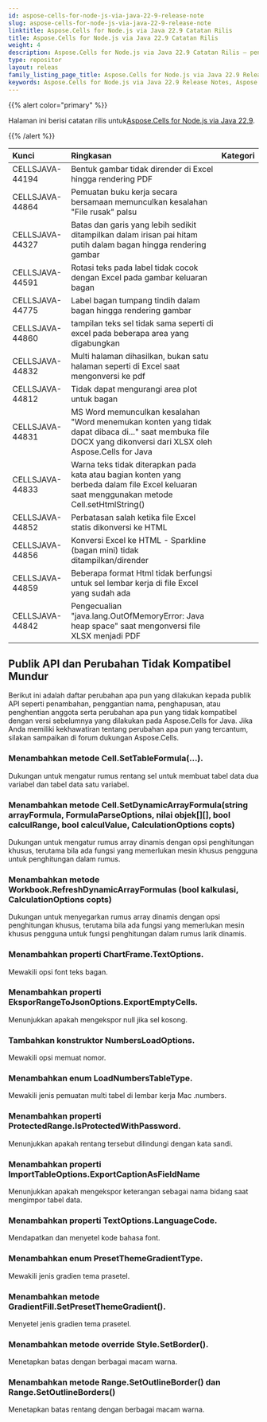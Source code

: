 ```yaml
---
id: aspose-cells-for-node-js-via-java-22-9-release-note
slug: aspose-cells-for-node-js-via-java-22-9-release-note
linktitle: Aspose.Cells for Node.js via Java 22.9 Catatan Rilis
title: Aspose.Cells for Node.js via Java 22.9 Catatan Rilis
weight: 4
description: Aspose.Cells for Node.js via Java 22.9 Catatan Rilis – penyempurnaan terkini, fitur baru, dan perbaikan
type: repositor
layout: releas
family_listing_page_title: Aspose.Cells for Node.js via Java 22.9 Release Note
keywords: Aspose.Cells for Node.js via Java 22.9 Release Notes, Aspose.Cells for Node.js via Java 22.9 updates and fixe
---
```

{{% alert color="primary" %}}

 Halaman ini berisi catatan rilis untuk[Aspose.Cells for Node.js via Java 22.9](https://releases.aspose.com/cells/nodejs/new-releases/aspose.cells-for-node.js-via-java-22.9/).

{{% /alert %}}

|**Kunci**|**Ringkasan**|**Kategori**|
| :- | :- | :- |
|CELLSJAVA-44194|Bentuk gambar tidak dirender di Excel hingga rendering PDF|
|CELLSJAVA-44864|Pemuatan buku kerja secara bersamaan memunculkan kesalahan "File rusak" palsu|
|CELLSJAVA-44327|Batas dan garis yang lebih sedikit ditampilkan dalam irisan pai hitam putih dalam bagan hingga rendering gambar|
|CELLSJAVA-44591|Rotasi teks pada label tidak cocok dengan Excel pada gambar keluaran bagan|
|CELLSJAVA-44775|Label bagan tumpang tindih dalam bagan hingga rendering gambar|
|CELLSJAVA-44860|tampilan teks sel tidak sama seperti di excel pada beberapa area yang digabungkan|
|CELLSJAVA-44832|Multi halaman dihasilkan, bukan satu halaman seperti di Excel saat mengonversi ke pdf|
|CELLSJAVA-44812|Tidak dapat mengurangi area plot untuk bagan|
|CELLSJAVA-44831|MS Word memunculkan kesalahan "Word menemukan konten yang tidak dapat dibaca di..." saat membuka file DOCX yang dikonversi dari XLSX oleh Aspose.Cells for Java|
|CELLSJAVA-44833|Warna teks tidak diterapkan pada kata atau bagian konten yang berbeda dalam file Excel keluaran saat menggunakan metode Cell.setHtmlString()|
|CELLSJAVA-44852| Perbatasan salah ketika file Excel statis dikonversi ke HTML|
|CELLSJAVA-44856| Konversi Excel ke HTML - Sparkline (bagan mini) tidak ditampilkan/dirender|
|CELLSJAVA-44859|Beberapa format Html tidak berfungsi untuk sel lembar kerja di file Excel yang sudah ada|
|CELLSJAVA-44842|Pengecualian "java.lang.OutOfMemoryError: Java heap space" saat mengonversi file XLSX menjadi PDF|

##  **Publik API dan Perubahan Tidak Kompatibel Mundur**

Berikut ini adalah daftar perubahan apa pun yang dilakukan kepada publik API seperti penambahan, penggantian nama, penghapusan, atau penghentian anggota serta perubahan apa pun yang tidak kompatibel dengan versi sebelumnya yang dilakukan pada Aspose.Cells for Java. Jika Anda memiliki kekhawatiran tentang perubahan apa pun yang tercantum, silakan sampaikan di forum dukungan Aspose.Cells.

###  **Menambahkan metode Cell.SetTableFormula(...).**

Dukungan untuk mengatur rumus rentang sel untuk membuat tabel data dua variabel dan tabel data satu variabel.

###  **Menambahkan metode Cell.SetDynamicArrayFormula(string arrayFormula, FormulaParseOptions, nilai objek[][], bool calculRange, bool calculValue, CalculationOptions copts)**

Dukungan untuk mengatur rumus array dinamis dengan opsi penghitungan khusus, terutama bila ada fungsi yang memerlukan mesin khusus pengguna untuk penghitungan dalam rumus.

###  **Menambahkan metode Workbook.RefreshDynamicArrayFormulas (bool kalkulasi, CalculationOptions copts)**

Dukungan untuk menyegarkan rumus array dinamis dengan opsi penghitungan khusus, terutama bila ada fungsi yang memerlukan mesin khusus pengguna untuk fungsi penghitungan dalam rumus larik dinamis.

###  **Menambahkan properti ChartFrame.TextOptions.**

Mewakili opsi font teks bagan.

###  **Menambahkan properti EksporRangeToJsonOptions.ExportEmptyCells.**

Menunjukkan apakah mengekspor null jika sel kosong.

###  **Tambahkan konstruktor NumbersLoadOptions.**

Mewakili opsi memuat nomor.

###  **Menambahkan enum LoadNumbersTableType.**

Mewakili jenis pemuatan multi tabel di lembar kerja Mac .numbers.

###  **Menambahkan properti ProtectedRange.IsProtectedWithPassword.**

Menunjukkan apakah rentang tersebut dilindungi dengan kata sandi.

###  **Menambahkan properti ImportTableOptions.ExportCaptionAsFieldName**

Menunjukkan apakah mengekspor keterangan sebagai nama bidang saat mengimpor tabel data.

###  **Menambahkan properti TextOptions.LanguageCode.**

Mendapatkan dan menyetel kode bahasa font.

###  **Menambahkan enum PresetThemeGradientType.**

Mewakili jenis gradien tema prasetel.

###  **Menambahkan metode GradientFill.SetPresetThemeGradient().**

Menyetel jenis gradien tema prasetel.

###  **Menambahkan metode override Style.SetBorder().**

Menetapkan batas dengan berbagai macam warna.

###  **Menambahkan metode Range.SetOutlineBorder() dan Range.SetOutlineBorders()**

Menetapkan batas rentang dengan berbagai macam warna.
